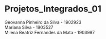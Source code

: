 # Projetos_Integrados_01  
Geovanna Pinheiro da Silva - 1902923  
Mariana Silva - 1903527  
Milena Beatriz Fernandes da Mata - 1903987  
